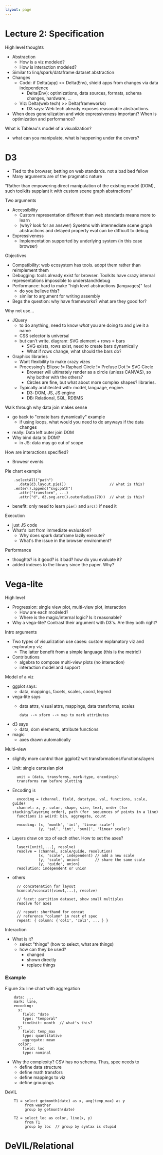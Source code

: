 ```yaml
---
layout: page
---
```


# Lecture 2: Specification

High level thoughts

* Abstraction
  * How is a viz modeled?
  * How is interaction modeled?
* Similar to linq/spark/dataframe dataset abstraction
* Changes
  * Codd: if Delta(app) << Delta(Env), shield apps from changes via data independence
    * Delta(Env): optimizations, data sources, formats, schema changes, hardware, ...
  * Viz: Delta(web tech) >> Delta(frameworks)
    * D3 says: Web tech already exposes reasonable abstractions.
* When does generalization and wide expressiveness important? When is optimization and performance?

What is Tableau's model of a visualization?

* what can you manipulate, what is happening under the covers?

# D3

* Tied to the browser, betting on web standards. not a bad bed fellow
* Many arguments are of the pragmatic nature

"Rather than empowering direct manipulation of the existing model (DOM), such toolkits supplant it with custom scene graph abstractions"

Two arguments

* Accessibility
  * Custom representation different than web standards means more to learn
  * (why? look for an answer) Sysetms with intermediate scene graph abstractions and delayed property eval can be difficult to debug
* Expressiveness
  * Implementation supported by underlying system (in this case browser) 

Objectives

* Compatibility: web ecosystem has tools.  adopt them rather than reimplement them
* Debugging: tools already exist for browser.  Toolkits have crazy internal representations impossible to understand/debug
* Performance: hard to make "high level abstractions (languages)" fast 
  * do you believe this?
  * similar to argument for writing assembly
* Begs the question: why have frameworks? what are they good for?


Why not use...

* JQuery
  * to do anything, need to know _what_ you are doing to and give it a name
  * CSS selector is universal
  * but can't write.  diagram: SVG element + rows = bars
    * SVG exists, rows exist, need to create bars dynamically
    * What if rows change, what should the bars do?
* Graphics libraries
  * Want flexibility to make crazy vizes
  * Processing's Ellipse != Raphael Circle != Prefuse Dot != SVG Circle
    * Browser will ultimately render as a circle (unless CANVAS), so why bother with the others?
    * Circles are fine, but what about more complex shapes?  libraries.
  * Typically architected with: model, language, engine.
    * D3: DOM, JS, JS engine
    * DB: Relational, SQL, RDBMS

Walk through why data join makes sense

* go back to "create bars dynamically" example
  * if using loops, what would you need to do anyways if the data changes
* really: Data left outer join DOM
* Why bind data to DOM?
  * in JS: data may go out of scope

How are interactions specified?

* Browesr events

Pie chart example

        .selectAll("path")
          .data(d3.layout.pie())                    // what is this?
        .enter().append("svg:path")
          .attr("transform", ...)
          .attr("d", d3.svg.arc().outerRadius(70))  // what is this?

* benefit: only need to learn `pie()` and `arc()` if need it

Execution

* just JS code
* What's lost from immediate evaluation?
  * Why does spark dataframe lazily execute?
  * What's the issue in the browser environment?

Performance

* thoughts?  is it good?  is it bad?  how do you evaluate it?
* added indexes to the library since the paper.  Why?
          


# Vega-lite

High level

* Progression: single view plot, multi-view plot, interaction
  * How are each modeled?
  * Where is the magic/internal logic?  Is it reasonable?
* Why a vega-lite?  Contrast their argument with D3's.  Are they both right?

Intro arguments

* Two types of visualization use cases: custom explanatory viz and exploratory viz
  * The latter benefit from a simple language (this is the metric!)
* Contributions
  * algebra to compose multi-view plots (no interaction)
  * interaction model and support


Model of a viz

* ggplot says:
  * data, mappings, facets, scales, coord, legend
* vega-lite says
  * data attrs, visual attrs, mappings, data transforms, scales

        data --> xform --> map to mark attributes

* d3 says
  * data, dom elements, attribute functions
* magic
  * axes drawn automatically

Multi-view

* slightly more control than ggplot2 wrt transformations/functions/layers
* Unit: single cartesian plot

        unit = (data, transforms, mark-type, encodings)
        transforms run before plotting

* Encoding is

        encoding = (channel, field, datatype, val, functions, scale, guide)
        channel: x, y, color, shape, size, text, order (for stacking/layering order), path (for  sequences of points in a line)
        functions is weird: bin, aggregate, count

        encoding: (x, 'month', 'int', 'linear scale')
                  (y, 'sal', 'int', 'sum()', 'linear scale')
        
* Layers draw on top of each other.  How to set the axes?

        layer([unit1,...], resolve)
        resolve = (channel, scale/guide, resolution)
                  (x, 'scale', independent) // add a new scale
                  (y, 'scale', union)       // share the same scale
                  (y, 'guide', union)
        resolution: independent or union

* others
  
        // concatenation for layout
        hconcat/vconcat([view1,...], resolve)

        // facet: partition dataset, show small multiples
        resolve for axes

        // repeat: shorthand for concat
        // reference "column" in rest of spec
        repeat: { column: {'col1', 'col2', ... } }

Interaction

* What is it?
  * select "things" (how to select, what are things)
  * how can they be used?
    * changed
    * shown directly
    * replace things


### Example

Figure 2a: line chart with aggregation

        data: ...
        mark: line,
        encoding:
          x:
            field: "date
            type: "temporal"
            timeUnit: month  // what's this?
          y:
            field: temp_max
            type: quantitative
            aggregate: mean
          color:
            field: loc
            type: nominal

* Why the complexity?  CSV has no schema.  Thus, spec needs to
  * define data structure
  * define math transfors
  * define mappings to viz
  * define groupings

DeVIL

        T1 = select getmonth(date) as x, avg(temp_max) as y
             from weather
             group by getmonth(date)

        T2 = select loc as color, line(x, y)
             from T1
             group by loc  // group by syntax is stupid
             

# DeVIL/Relational